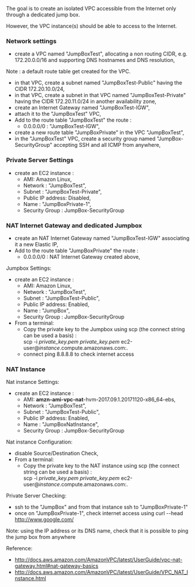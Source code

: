 The goal is to create an isolated VPC accessible from the Internet only through a dedicated jump box.

However, the VPC instance(s) should be able to access to the Internet.

###  Network settings
- create a VPC named "JumpBoxTest", allocating a non routing CIDR, e.g. 172.20.0.0/16 and supporting DNS hostnames and DNS resolution,


Note : a default route table get created for the VPC.


- in that VPC, create a subnet named "JumpBoxTest-Public" having the CIDR 172.20.10.0/24,
- in that VPC, create a subnet in that VPC named "JumpBoxTest-Private" having the CIDR 172.20.11.0/24 in another availability zone,
- create an Internet Gateway named "JumpBoxTest-IGW",
- attach it to the "JumpBoxTest" VPC,
- Add to the route table "JumpBoxTest" the route :
  - 0.0.0.0/0 : "JumpBoxTest-IGW",
- create a new route table "JumpBoxPrivate" in the VPC "JumpBoxTest",
- in the "JumpBoxTest" VPC, create a security group named "JumpBox-SecurityGroup" accepting SSH and all ICMP from anywhere,


### Private Server Settings
- create an EC2 instance :
   - AMI: Amazon Linux,
   - Network : "JumpBoxTest",
   - Subnet : "JumpBoxTest-Private",
   - Public IP address: Disabled,
   - Name : "JumpBoxPrivate-1",
   - Security Group : JumpBox-SecurityGroup

### NAT Internet Gateway and dedicated Jumpbox
- create an NAT Internet Gateway named "JumpBoxTest-IGW" associating it a new Elastic IP,
- Add to the route table "JumpBoxPrivate" the route :
  - 0.0.0.0/0 : NAT Internet Gateway created above,

Jumpbox Settings:
- create an EC2 instance :
   - AMI: Amazon Linux,
   - Network : "JumpBoxTest",
   - Subnet : "JumpBoxTest-Public",
   - Public IP address: Enabled,
   - Name : "JumpBox",
   - Security Group : JumpBox-SecurityGroup
- From a terminal:
  - Copy the private key to the Jumpbox using scp (the connect string can be used a basis) :   
    scp -i *private_key.pem* *private_key.pem* ec2-user@*instance*.compute.amazonaws.com:.
  - connect ping 8.8.8.8 to check internet access

### NAT Instance
Nat instance Settings:
- create an EC2 instance :
   - AMI: **amzn-ami-vpc-nat**-hvm-2017.09.1.20171120-x86_64-ebs,
   - Network : "JumpBoxTest",
   - Subnet : "JumpBoxTest-Public",
   - Public IP address: Enabled,
   - Name : "JumpBoxNatInstance",
   - Security Group : JumpBox-SecurityGroup
    
Nat instance Configuration:
- disable Source/Destination Check,
- From a terminal:
  - Copy the private key to the NAT instance using scp (the connect string can be used a basis) :   
    scp -i *private_key.pem* *private_key.pem* ec2-user@*instance*.compute.amazonaws.com:.


Private Server Checking:
- ssh to the "JumpBox" and from that instance ssh to "JumpBoxPrivate-1"
- once on "JumpBoxPrivate-1", check internet access using  curl --head http://www.google.com/




Note: using the IP address or its DNS name, check that it is possible to ping the jump box from anywhere




Reference:
- http://docs.aws.amazon.com/AmazonVPC/latest/UserGuide/vpc-nat-gateway.html#nat-gateway-basics
- http://docs.aws.amazon.com/AmazonVPC/latest/UserGuide/VPC_NAT_Instance.html
